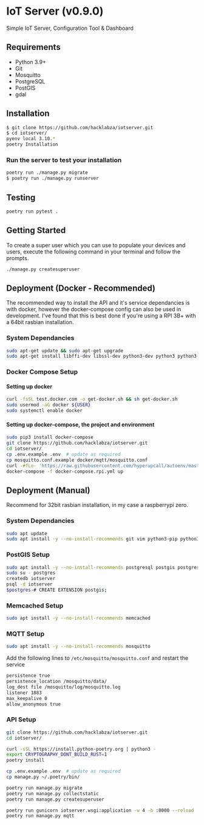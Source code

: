 # IoT Server (v0.9.0)

Simple IoT Server, Configuration Tool & Dashboard

## Requirements

- Python 3.9+
- Git
- Mosquitto
- PostgreSQL
- PostGIS
- gdal

## Installation

```bash
$ git clone https://github.com/hacklabza/iotserver.git
$ cd iotserver/
pyenv local 3.10.*
poetry Installation
```

### Run the server to test your installation

```bash
poetry run ./manage.py migrate
$ poetry run ./manage.py runserver
```

## Testing

```bash
poetry run pytest .
```

## Getting Started

To create a super user which you can use to populate your devices and users, execute the following command in your terminal and follow the prompts.

```bash
./manage.py createsuperuser
```

## Deployment (Docker - Recommended)

The recommended way to install the API and it's service dependancies is with docker, however the docker-compose config can also be used in development. I've found that this is best done if you're using a RPI 3B+ with a 64bit rasbian installation.

### System Dependancies

```bash
sudo apt-get update && sudo apt-get upgrade
sudo apt-get install libffi-dev libssl-dev python3-dev python3 python3-pip git
```

### Docker Compose Setup

#### Setting up docker

```bash
curl -fsSL test.docker.com -o get-docker.sh && sh get-docker.sh
sudo usermod -aG docker ${USER}
sudo systemctl enable docker
```

#### Setting up docker-compose, the project and environment
```bash
sudo pip3 install docker-compose
git clone https://github.com/hacklabza/iotserver.git
cd iotserver/
cp .env.example .env  # update as required
cp mosquitto.conf.example docker/mqtt/mosquitto.conf
curl -#fLo- 'https://raw.githubusercontent.com/hyperupcall/autoenv/master/scripts/install.sh' | sh  # install autoenv
docker-compose -f docker-compose.rpi.yml up
```

## Deployment (Manual)

Recommend for 32bit rasbian installation, in my case a raspberrypi zero.

### System Dependancies

```bash
sudo apt update
sudo apt install -y --no-install-recommends git vim python3-pip python3-dev postgresql-client gdal-bin libgdal-dev libffi-dev openssl
```

### PostGIS Setup

```bash
sudo apt install -y --no-install-recommends postgresql postgis postgresql-13-postgis-3-scripts
sudo su - postgres
createdb iotserver
psql -d iotserver
$postgres-# CREATE EXTENSION postgis;
```

### Memcached Setup

```bash
sudo apt install -y --no-install-recommends memcached
```

### MQTT Setup

```bash
sudo apt install -y --no-install-recommends mosquitto
```

Add the following lines to `/etc/mosquitto/mosquitto.conf` and restart the service

```bash
persistence true
persistence_location /mosquitto/data/
log_dest file /mosquitto/log/mosquitto.log
listener 1883
max_keepalive 0
allow_anonymous true
```

### API Setup

```bash
git clone https://github.com/hacklabza/iotserver.git
cd iotserver/

curl -sSL https://install.python-poetry.org | python3 -
export CRYPTOGRAPHY_DONT_BUILD_RUST=1
poetry install

cp .env.example .env  # update as required
cp manage.py ~/.poetry/bin/

poetry run manage.py migrate
poetry run manage.py collectstatic
poetry run manage.py createsuperuser

poetry run gunicorn iotserver.wsgi:application -w 4 -b :8000 --reload
poetry run manage.py mqtt
```
